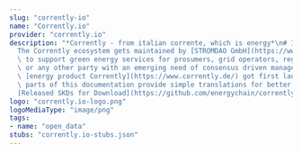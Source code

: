 ```yaml
---
slug: "corrently-io"
name: "Corrently.io"
provider: "corrently.io"
description: "*Corrently - from italian corrente, which is energy*\n# Introduction\n\
  The Corrently ecosystem gets maintained by [STROMDAO GmbH](https://www.stromdao.de/)\
  \ to support green energy services for prosumers, grid operators, regulators, integrators\
  \ or any other party with an emerging need of consensus driven management.\nAs the\
  \ [energy product Corrently](https://www.corrently.de/) got first launched in Germany\
  \ parts of this documentation provide simple translations for better understanding.\n\
  [Released SKDs for Download](https://github.com/energychain/corrently-api/releases)\n"
logo: "corrently.io-logo.png"
logoMediaType: "image/png"
tags:
- name: "open_data"
stubs: "corrently.io-stubs.json"
---
```

